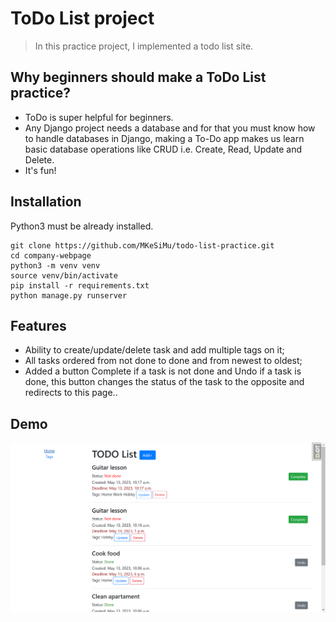 # ToDo List project
> In this practice project, I implemented a todo list site.
## Why beginners should make a ToDo List practice?
* ToDo is super helpful for beginners.
* Any Django project needs a database and for that you must know how to handle databases in Django, making a To-Do app makes us learn basic database operations like CRUD i.e. Create, Read, Update and Delete.
* It's fun!

## Installation

Python3 must be already installed.

```shell
git clone https://github.com/MKeSiMu/todo-list-practice.git
cd company-webpage
python3 -m venv venv
source venv/bin/activate
pip install -r requirements.txt
python manage.py runserver
```

## Features

* Ability to create/update/delete task  and add multiple tags on it;
* All tasks ordered from not done to done and from newest to oldest;
* Added a button Complete if a task is not done and Undo if a task is done, this button changes the status of the task to the opposite and redirects to this page..

## Demo

![Website interface](demo.png)
